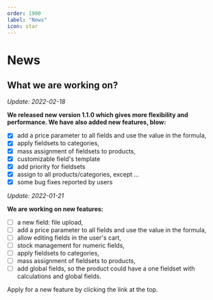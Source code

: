 ```yaml
---
order: 1900
label: "News"
icon: star
---
```


# News

## What we are working on?
*Update: 2022-02-18*

**We released new version 1.1.0 which gives more flexibility and performance.
We have also added new features, blow:**

- [X] add a price parameter to all fields and use the value in the formula,
- [X] apply fieldsets to categories,
- [X] mass assignment of fieldsets to products,
- [X] customizable field's template
- [X] add priority for fieldsets
- [X] assign to all products/categories, except ...
- [X] some bug fixes reported by users

*Update: 2022-01-21*

**We are working on new features:**
- [ ] a new field: file upload,
- [ ] add a price parameter to all fields and use the value in the formula,
- [ ] allow editing fields in the user's cart,
- [ ] stock management for numeric fields,
- [ ] apply fieldsets to categories,
- [ ] mass assignment of fieldsets to products,
- [ ] add global fields, so the product could have a one fieldset with calculations and global fields.

Apply for a new feature by clicking the link at the top.